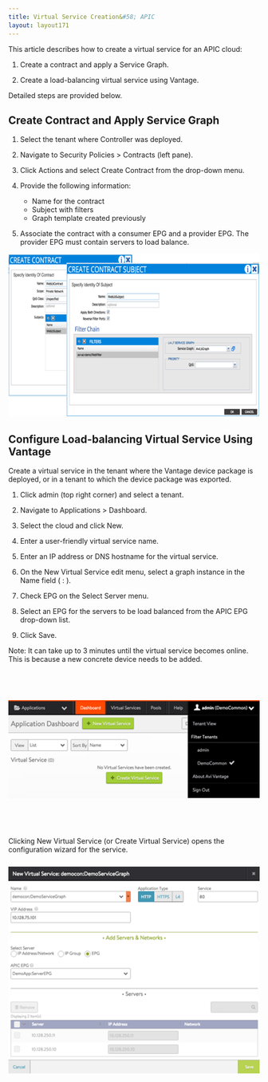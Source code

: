 ```yaml
---
title: Virtual Service Creation&#58; APIC
layout: layout171
---
```

This article describes how to create a virtual service for an APIC cloud:
<ol> 
 <li> <p>Create a contract and apply a Service Graph.</p> </li> 
 <li> <p>Create a load-balancing virtual service using Vantage.</p> </li> 
</ol> 

Detailed steps are provided below.

## Create Contract and Apply Service Graph

<ol> 
 <li> <p>Select the tenant where Controller was deployed.</p> </li> 
 <li> <p>Navigate to Security Policies &gt; Contracts (left pane).</p> </li> 
 <li> <p>Click Actions and select Create Contract from the drop-down menu.</p> </li> 
 <li> <p>Provide the following information:</p> 
  <ul> 
   <li>Name for the contract</li> 
   <li>Subject with filters</li> 
   <li>Graph template created previously</li> 
  </ul> </li> 
 <li> <p>Associate the contract with a consumer EPG and a provider EPG. The provider EPG must contain servers to load balance.</p> </li> 
</ol> 

<a href="img/vs-create-apic1.png"><img src="img/vs-create-apic1.png" alt="vs-create-apic1" width="691" height="328" class="alignnone size-full wp-image-3923"></a>

## Configure Load-balancing Virtual Service Using Vantage

Create a virtual service in the tenant where the Vantage device package is deployed, or in a tenant to which the device package was exported.
<ol> 
 <li> <p>Click admin (top right corner) and select a tenant.</p> </li> 
 <li> <p>Navigate to Applications &gt; Dashboard.</p> </li> 
 <li> <p>Select the cloud and click New.</p> </li> 
 <li> <p>Enter a user-friendly virtual service name.</p> </li> 
 <li> <p>Enter an IP address or DNS hostname for the virtual service.</p> </li> 
 <li> <p>On the New Virtual Service edit menu, select a graph instance in the Name field (<em> 
    <contract name></contract></em>:<em> 
    <graph name></graph></em>).</p> </li> 
 <li> <p>Check EPG on the Select Server menu.</p> </li> 
 <li> <p>Select an EPG for the servers to be load balanced from the APIC EPG drop-down list.</p> </li> 
 <li> <p>Click Save.</p> </li> 
</ol> 

Note: It can take up to 3 minutes until the virtual service becomes online. This is because a new concrete device needs to be added.

<a href="img/vs-create-apic2.png"><img src="img/vs-create-apic2.png" alt="vs-create-apic2" width="528" height="197" vspace="60" class="alignnone size-full wp-image-3924"></a>

Clicking New Virtual Service (or Create Virtual Service) opens the configuration wizard for the service.

<a href="img/vs-create-apic3.png"><img src="img/vs-create-apic3.png" alt="vs-create-apic3" width="528" height="415" vspace="12" class="alignnone size-medium wp-image-3925"></a>
